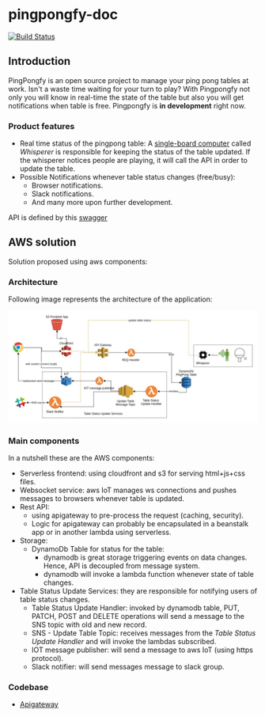 # pingpongfy-doc

[![Build Status](https://travis-ci.org/vicente-valls/pingpongfy-doc.svg?branch=master)](https://travis-ci.org/vicente-valls/pingpongfy-doc)

## Introduction
PingPongfy is an open source project to manage your ping pong tables at work. 
Isn't a waste time waiting for your turn to play? 
With Pingpongfy not only you will know in real-time the state of the table 
but also you will get notifications when table is free.
Pingpongfy is **in development** right now.

### Product features
* Real time status of the pingpong table:
A [single-board computer](https://en.wikipedia.org/wiki/Single-board_computer) called *Whisperer* is responsible for keeping the status of the table updated. 
If the whisperer notices people are playing, it will call the API in order to update the table.
* Possible Notifications whenever table status changes (free/busy):
  * Browser notifications.
  * Slack notifications.
  * And many more upon further development.

API is defined by this [swagger](https://github.com/vicente-valls/blob/master/swagger.yml)

## AWS solution
Solution proposed using aws components:

### Architecture
Following image represents the architecture of the application:

![Architecture](https://github.com/vicente-valls/pingpongfy-doc/raw/master/img/main-schema.jpg
 "Architecture")

### Main components

In a nutshell these are the AWS components:

* Serverless frontend: using cloudfront and s3 for serving html+js+css files.
* Websocket service: aws IoT manages ws connections and pushes messages to browsers whenever table is updated.
* Rest API: 
  * using apigateway to pre-process the request (caching, security). 
  * Logic for apigateway can probably be encapsulated in a beanstalk app or in another lambda using serverless.
* Storage:
  * DynamoDb Table for status for the table: 
    * dynamodb is great storage triggering events on data changes. Hence, API is decoupled from message system.
    * dynamodb will invoke a lambda function whenever state of table changes.
* Table Status Update Services: they are responsible for notifying users of table status changes.
    * Table Status Update Handler: invoked by dynamodb table, PUT, PATCH, POST and DELETE operations 
        will send a message to the SNS topic with old and new record.
    * SNS - Update Table Topic: receives messages from the *Table Status Update Handler* 
        and will invoke the lambdas subscribed.  
    * IOT message publisher: will send a message to aws IoT (using https protocol).
    * Slack notifier: will send messages message to slack group.

### Codebase

* [Apigateway](https://github.com/vicente-valls/pingpongfy-apigateway)

